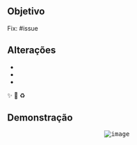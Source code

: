 ﻿## Objetivo

Fix: #issue

## Alterações
- 
- 
- 
✨ 🐛 ♻

## Demonstração
<p align="center">
	<kbd>
		<img src="" alt="image" style="max-width:100%;"/>
	</kbd>
</p>
